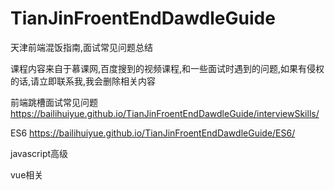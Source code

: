 # TianJinFroentEndDawdleGuide
 天津前端混饭指南,面试常见问题总结

课程内容来自于慕课网,百度搜到的视频课程,和一些面试时遇到的问题,如果有侵权的话,请立即联系我,我会删除相关内容

前端跳槽面试常见问题
https://bailihuiyue.github.io/TianJinFroentEndDawdleGuide/interviewSkills/

ES6
https://bailihuiyue.github.io/TianJinFroentEndDawdleGuide/ES6/

javascript高级


vue相关